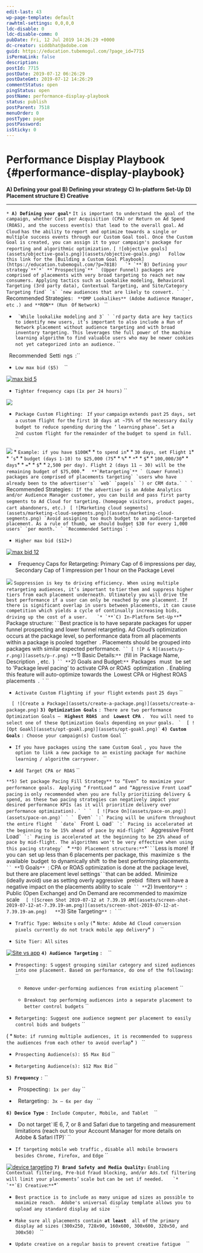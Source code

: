 ```yaml
---
edit-last: 43
wp-page-template: default
rawhtml-settings: 0,0,0,0
ldc-disable: 0
ldc-disable-comm: 0
pubDate: Fri, 12 Jul 2019 14:26:29 +0000
dc-creator: siddbhat@adobe.com
guid: https://education.tubemogul.com/?page_id=7715
isPermaLink: false
description: 
postId: 7715
postDate: 2019-07-12 06:26:29
postDateGmt: 2019-07-12 14:26:29
commentStatus: open
pingStatus: open
postName: performance-display-playbook
status: publish
postParent: 7518
menuOrder: 0
postType: page
postPassword: 
isSticky: 0
---
```


# Performance Display Playbook {#performance-display-playbook}

**A) Defining your goal** **B) Defining your strategy** **C) In-platform Set-Up** **D) Placement structure** **E) Creative** 

---

`* `**`A) Defining your goal`**`*` `It is important to understand the goal of the campaign, whether Cost per Acquisition (CPA) or Return on Ad Spend (ROAS), and the success event(s) that lead to the overall goal.` `Ad Cloud` `has the ability to` `report and optimize towards a single or multiple success events through our Custom Goal tool. Once the Custom Goal is created, you can assign it to your campaign's package for reporting and algorithmic optimization.` `` [ ![objective goals](assets/objective-goals.png)](assets/objective-goals.png)   Follow this link for the [Building a Custom Goal Playbook](https://education.tubemogul.com/?p=7818)   `* `**`B) Defining your strategy`**`*` **`Prospecting`** ` (Upper Funnel) packages are comprised of placements with very broad targeting to reach net new consumers. Applying tactics such as Lookalike modeling, Behavioral Targeting (3rd party data), Contextual Targeting, and Site/Category Targeting find` `s` `new audiences that are likely to convert. ` ` ` `` ` `Recommended Strategies`: ` `**DMP Lookalikes** (Adobe Audience Manager, ` `etc` `.) and **RON** (Run ` `Of` `Network) ` ``

* `` `While lookalike modeling and 3` ` `rd`` `party data are key tactics to identify new users, it’s important to also include a Run of Network placement without audience targeting and with broad inventory targeting. This leverages the full power of the machine learning algorithm to find valuable users who may be newer cookies not yet categorized into an audience.` ``

` `Recommended` `Setti` `ngs` `:``

* `Low max bid ($5)` ` ` ``

[ ![max bid 5](assets/max-bid-5.png)](assets/max-bid-5.png)

* `Tighter frequency caps` `(1x per 24 hours)` ``

[ ![](assets/freqap-playbook.png)](assets/freqap-playbook.png)

* `Package Custom Flighting: ` `If` `your` `campaign` `extends past` `25 days, set` `a` `custom flight for` `the` `first 10 days at ~75% of` `the` `necessary daily budget to reduce spending during` `the ‘` `learning` `phase’.` `Set` `a` `2nd custom flight for` `the` `remainder of` `the` `budget to spend in full.` ` ` ``

![](assets/custom-flighting.png) * `Example: if you have $100K`* * `to spend in`* * `30 days, set Flight 1`* * `’s`* * `budget (days 1-10) to $25,000 (75`* * `%`* * `*`* * `$`* * `100,000/30`* * `days`* * `=`* * `$`* * `2,500 per day). Flight 2 (days 11 – 30) will be the remaining budget of $75,000.`* ``   **`Retargeting`** ` (Lower Funnel) packages are comprised of placements targeting` `users who have already been to the advertiser's` `web` `page(s` `) or CRM data.` ` ` `` ` `Recommended Strategies`: If the advertiser is an Adobe Analytics and/or Audience Manager customer, you can build and pass first party segments to Ad Cloud for targeting.` `(homepage visitors, product pages, cart abandoners, etc.) ` `` [ ![Marketing cloud segments](assets/marketing-cloud-segments.png)](assets/marketing-cloud-segments.png) `Avoid assigning too much budget to an audience-targeted placement. As a rule of thumb, we should budget $30 for every 1,000 users` `per month.` ` `Recommended Settings`: ` ``

* `Higher max bid ($12+) ` `` ``

[ ![max bid 12](assets/max-bid-12.png)](assets/max-bid-12.png)

* ` `Frequency Caps for Retargeting: Primary Cap of 6 impressions per day, Secondary Cap of 1 impression per 1 hour on the Package Level`` ``

[ ![](assets/rt-freq-caps.png)](assets/rt-freq-caps.png) `Suppression is key to driving efficiency. When using multiple retargeting audiences, it’s important to` `tier` `them and suppress higher tiers from each placement underneath. Ultimately you will drive the best performance if a user can only be reached by one placement. If there is significant overlap in users between placements, it can cause` `competition which yields a cycle of continually increasing bids, driving up the cost of a user.` ``   `* `**`C) In-Platform Set-Up`` `**`*` `Package structure: ` `` `Best practice is to have separate packages for upper funnel prospecting and lower funnel retargeting. Ad Cloud’s optimization occurs at the package level, so performance data from all placements within a package is pooled` `together` `. Placements should be grouped into packages with similar expected performance.` `` [ ![P & R](assets/p-r.png)](assets/p-r.png) **`1) Basic Details:`** `(fill in` `Package Name,` `Description` `, etc.` `)` `` **`2) Goals and Budget:`** `Packages ` `must` ` be set to 'Package level pacing' to activate CPA or ROAS` `optimization` `. Enabling this feature will auto-optimize towards the` `Lowest CPA or Highest ROAS` `placements` `.   ` ``

* `Activate Custom Flighting if your flight` `extends past` `25 days` ``

`  [ ![Create a Package](assets/create-a-package.png)](assets/create-a-package.png)` **`3) Optimization Goals`** `: There are two performance Optimization Goals –` **` Highest ROAS`** ` and ` **`Lowest CPA`** `.  You will need to select one of these Optimization Goals depending on` `your` `goals. ` `` `  [ ![Opt Goakl](assets/opt-goakl.png)](assets/opt-goakl.png)` `` **`4) Custom Goals`** `: Choose your campaign(s) Custom Goal` ``

* `If you have packages using the same Custom Goal` `, you have the option to link a new package to an existing package for machine learning / algorithm carryover. ` ``

* `Add Target CPA or ROAS` ``

`**5) Set package Pacing Fill Strategy** to “Even” to maximize your performance goals.` ` Applying “` `FrontLoad` `” and “Aggressive Front Load” pacing` `is` `only recommended when you are fully prioritizing delivery & spend, as these two pacing strategies can negatively impact your desired performance KPIs (as it will prioritize delivery over performance optimization).` `` ` ` `  [ ![Pace On](assets/pace-on.png)](assets/pace-on.png)` ` ` `` ` `Even`` ` `:` Pacing will be uniform throughout the entire flight ` `date` `` ` `Front` `L` `oad`` ` `:` Pacing is accelerated at the beginning to be 15% ahead of pace by mid-flight` `` ` `Aggressive Front Load`` ` `:` Pacing is accelerated at the beginning to be 25% ahead of pace by mid-flight. The algorithms won't be very effective when using this pacing strategy` `` ` `* `**D) Placement structure:**`*` ``` `Less is more!` `If you can` `set up less than 6 placements per package, this` `maximize` `s` `the available` `budget` `to dynamically shift` `to the best performing placements.` `` **`1) Goals`** `: CPA or ROAS optimization is done at the package level, but there are placement level settings` `` `that can be added.` `Minimize (ideally avoid) use as setting overly aggressive ` `prebid` ` filters will have a negative impact on the placements ability to scale` `` **`2) Inventory`** `: Public (Open Exchange) and On Demand are recommended to maximize scale` ` ` [ ![Screen Shot 2019-07-12 at 7.39.19 AM](assets/screen-shot-2019-07-12-at-7.39.19-am.png)](assets/screen-shot-2019-07-12-at-7.39.19-am.png)   **`3) Site Targeting`** `:` ` ` ``

* `Traffic Type: Website` `s` `only` `(`* `Note: Adobe Ad Cloud conversion pixels currently do not track mobile app delivery`* `)` ` ` ``

* `Site Tier: All` `sites` ` `

[ ![Site vs app](assets/site-vs-app.png)](assets/site-vs-app.png) **`4) Audience Targeting`** `:` ` ` ``

* `Prospecting: S` `uggest grouping similar category and sized audiences into one placement. Based on performance, do one of the following:` ``

    * `Remove under-performing audiences from existing placement` ``
    
    * `Breakout top performing audiences into a separate placement to better control budgets` ``

* `Retargeting: Suggest one audience segment per placement to easily control bids and budgets` ``

( * `Note: if running multiple audiences, it is recommended to suppress the audiences from each other to avoid overlap`* `) ` ``

* `Prospecting Audience(s): $5 Max Bid` ``

* `Retargeting Audience(s): $12 Max Bid` ``

**`5) Frequency`** `:` ``

* ` `Prospecting`: 1x per day` ``

* ` `Retargeting`: 3x – 6x per day ` ``

**`6) Device Type`** `: Include Computer, Mobile, and Tablet` ` ` ``

* ` `Do not target`` ` ``IE 6, 7, or 8 and Safari due to targeting and measurement ` `limitations (reach out to your Account Manager for more details on Adobe & Safari ITP)` ``

* `If targeting mobile web traffic` `,` `disable all mobile browsers besides Chrome, Firefox, and` `Edge` ``

[ ![device targeting](assets/device-targeting.png)](assets/device-targeting.png) **`7) Brand Safety and Media Quality:`** `Enabling Contextual filtering, Pre-bid fraud blocking, and/or Ads.txt filtering will limit your placements’` `scale but` `can be set if needed.` ``   `* `**`E) Creative``:`**`*`

* `Best practice is to include as many unique ad sizes as possible to maximize reach.  Adobe's universal display template allows you to upload any standard display ad size` ` ` ``

* `Make sure all placements contain `**`at least`** ` ` `all of` `the primary display ad sizes (300x250, 728x90, 160x600, 300x600, 320x50, and 300x50)` ` ` ``

* `Update creative on a` `regular basis` `to prevent creative fatigue` ` ` ``

